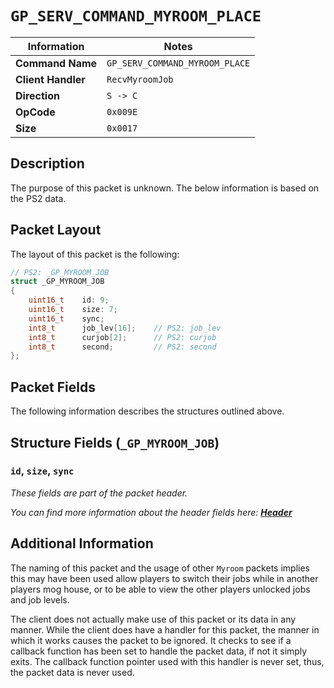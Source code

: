 # `GP_SERV_COMMAND_MYROOM_PLACE`

| Information               | Notes |
|---                        |---    |
| **Command Name**          | `GP_SERV_COMMAND_MYROOM_PLACE` |
| **Client Handler**        | `RecvMyroomJob` |
| **Direction**             | `S -> C` |
| **OpCode**                | `0x009E` |
| **Size**                  | `0x0017` |

## Description

The purpose of this packet is unknown. The below information is based on the PS2 data.

## Packet Layout

The layout of this packet is the following:

```cpp
// PS2: _GP_MYROOM_JOB
struct _GP_MYROOM_JOB
{
    uint16_t    id: 9;
    uint16_t    size: 7;
    uint16_t    sync;
    int8_t      job_lev[16];    // PS2: job_lev
    int8_t      curjob[2];      // PS2: curjob
    int8_t      second;         // PS2: second
};
```

## Packet Fields

The following information describes the structures outlined above.

## Structure Fields (`_GP_MYROOM_JOB`)

### `id`, `size`, `sync`

_These fields are part of the packet header._

_You can find more information about the header fields here: [**Header**](/world/HEADER.md)_

## Additional Information

The naming of this packet and the usage of other `Myroom` packets implies this may have been used allow players to switch their jobs while in another players mog house, or to be able to view the other players unlocked jobs and job levels.

The client does not actually make use of this packet or its data in any manner. While the client does have a handler for this packet, the manner in which it works causes the packet to be ignored. It checks to see if a callback function has been set to handle the packet data, if not it simply exits. The callback function pointer used with this handler is never set, thus, the packet data is never used.
